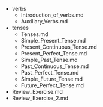 - verbs
  - Introduction_of_verbs.md
  - Auxiliary_Verbs.md
- tenses
  - Tenses.md
  - Simple_Present_Tense.md
  - Present_Continuous_Tense.md
  - Present_Perfect_Tense.md
  - Simple_Past_Tense.md
  - Past_Continuous_Tense.md
  - Past_Perfect_Tense.md
  - Simple_Future_Tense.md
  - Future_Perfect_Tense.md
- Review_Exercise.md
- Review_Exercise_2.md
